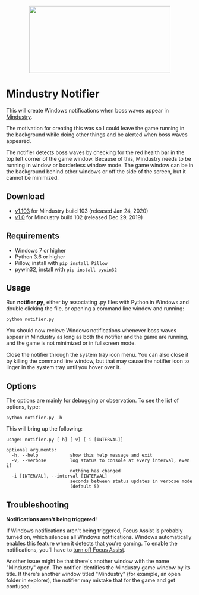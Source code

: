 <p align="center">
  <img width="380" height="180" src="https://user-images.githubusercontent.com/490097/72409396-8055b780-371a-11ea-80f1-3d5915ac9116.png" />
</p>

Mindustry Notifier
=======================================
This will create Windows notifications when boss waves appear 
in [Mindustry](https://github.com/Anuken/Mindustry).

The motivation for creating this was so I could leave the game running in 
the background while doing other things and be alerted when boss waves 
appeared.

The notifier detects boss waves by checking for the red health bar in the 
top left corner of the game window. Because of this, Mindustry needs to be 
running in window or borderless window mode. The game window can be in the 
background behind other windows or off the side of the screen, but it cannot 
be minimized.


## Download
- [v1.103](https://github.com/ritsu/mindustry-notifier/releases/tag/1.103) for Mindustry build 103 (released Jan 24, 2020)
- [v1.0](https://github.com/ritsu/mindustry-notifier/releases/tag/1.0) for Mindustry build 102 (released Dec 29, 2019)

## Requirements
- Windows 7 or higher
- Python 3.6 or higher
- Pillow, install with `pip install Pillow`
- pywin32, install with `pip install pywin32`


## Usage
Run **notifier.py**, either by associating .py files with Python in 
Windows and double clicking the file, or opening a command line window 
and running:
```
python notifier.py
```
You should now recieve Windows notifications whenever boss waves appear in 
Mindustry as long as both the notifier and the game are running, and the 
game is not minimized or in fullscreen mode.

Close the notifier through the system tray icon menu. You can also close 
it by killing the command line window, but that may cause the notifier 
icon to linger in the system tray until you hover over it.


## Options
The options are mainly for debugging or observation. To see the list of options, type:
```
python notifier.py -h
```
This will bring up the following:

    usage: notifier.py [-h] [-v] [-i [INTERVAL]]

    optional arguments:
      -h, --help            show this help message and exit
      -v, --verbose         log status to console at every interval, even if
                            nothing has changed
      -i [INTERVAL], --interval [INTERVAL]
                            seconds between status updates in verbose mode
                            (default 5)

## Troubleshooting
**Notifications aren't being triggered**!

If Windows notifications aren't being triggered, Focus Assist is 
probably turned on, which silences all Windows notifications. Windows 
automatically enables this feature when it detects that you're 
gaming. To enable the notifications, you'll have to 
[turn off Focus Assist](https://support.microsoft.com/en-us/help/4026996/windows-10-turn-focus-assist-on-or-off).

Another issue might be that there's another window with the name 
"Mindustry" open. The notifier identifies the Mindustry 
game window by its title. If there's another window titled "Mindustry" 
(for example, an open folder in explorer), the notifier may mistake 
that for the game and get confused.
